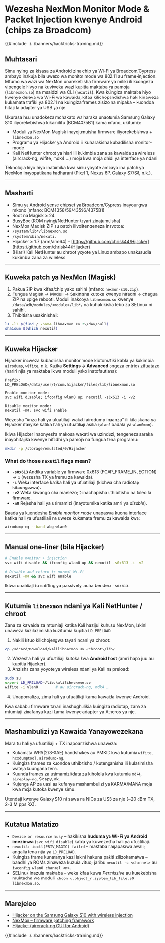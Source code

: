 # Wezesha NexMon Monitor Mode & Packet Injection kwenye Android (chips za Broadcom)

{{#include ../../banners/hacktricks-training.md}}

## Muhtasari
Simu nyingi za kisasa za Android zina chip ya Wi-Fi ya Broadcom/Cypress ambayo inakuja bila uwezo wa monitor mode wa 802.11 au frame-injection. Mfumo wa wazi wa NexMon unarekebisha firmware ya miliki ili kuongeza vipengele hivyo na kuviweka wazi kupitia maktaba ya pamoja (`libnexmon.so`) na msaidizi wa CLI (`nexutil`). Kwa kuingiza maktaba hiyo kwenye dereva wa Wi-Fi wa kawaida, kifaa kilichopandishwa haki kinaweza kukamata trafiki ya 802.11 na kuingiza frames zisizo na mipaka – kuondoa hitaji la adapter ya USB ya nje.

Ukurasa huu unadokeza mchakato wa haraka unaotumia Samsung Galaxy S10 iliyorekebishwa kikamilifu (BCM4375B1) kama mfano, ukitumia:

* Moduli ya NexMon Magisk inayojumuisha firmware iliyorekebishwa + `libnexmon.so`
* Programu ya Hijacker ya Android ili kuharakisha kubadilisha monitor-mode
* Kali NetHunter chroot ya hiari ili kukimbia zana za kawaida za wireless (aircrack-ng, wifite, mdk4 …) moja kwa moja dhidi ya interface ya ndani

Teknolojia hiyo hiyo inatumika kwa simu yoyote ambayo ina patch ya NexMon inayopatikana hadharani (Pixel 1, Nexus 6P, Galaxy S7/S8, n.k.).

---

## Masharti
* Simu ya Android yenye chipset ya Broadcom/Cypress inayoungwa mkono (mfano: BCM4358/59/43596/4375B1)
* Root na Magisk ≥ 24
* BusyBox (ROM nyingi/NetHunter tayari zinajumuisha)
* NexMon Magisk ZIP au patch iliyojitengeneza inayotoa:
* `/system/lib*/libnexmon.so`
* `/system/xbin/nexutil`
* Hijacker ≥ 1.7 (arm/arm64) – [https://github.com/chrisk44/Hijacker](https://github.com/chrisk44/Hijacker)
* (Hiari) Kali NetHunter au chroot yoyote ya Linux ambapo unakusudia kukimbia zana za wireless

---

## Kuweka patch ya NexMon (Magisk)
1. Pakua ZIP kwa kifaa/chip yako sahihi (mfano: `nexmon-s10.zip`).
2. Fungua Magisk -> Moduli -> Sakinisha kutoka kwenye hifadhi -> chagua ZIP na upige rebooti.
Moduli inakopya `libnexmon.so` kwenye `/data/adb/modules/<module>/lib*/` na kuhakikisha lebo za SELinux ni sahihi.
3. Thibitisha usakinishaji:
```bash
ls -lZ $(find / -name libnexmon.so 2>/dev/null)
sha1sum $(which nexutil)
```

---

## Kuweka Hijacker
Hijacker inaweza kubadilisha monitor mode kiotomatiki kabla ya kukimbia `airodump`, `wifite`, n.k.  Katika **Settings -> Advanced** ongeza entries zifuatazo (hariri njia ya maktaba ikiwa moduli yako inatofautiana):
```
Prefix:
LD_PRELOAD=/data/user/0/com.hijacker/files/lib/libnexmon.so

Enable monitor mode:
svc wifi disable; ifconfig wlan0 up; nexutil -s0x613 -i -v2

Disable monitor mode:
nexutil -m0; svc wifi enable
```
Wezesha "Anza hali ya ufuatiliaji wakati airodump inaanza" ili kila skana ya Hijacker ifanyike katika hali ya ufuatiliaji asilia (`wlan0` badala ya `wlan0mon`).

Ikiwa Hijacker inaonyesha makosa wakati wa uzinduzi, tengeneza saraka inayohitajika kwenye hifadhi ya pamoja na fungua tena programu:
```bash
mkdir -p /storage/emulated/0/Hijacker
```
### What do those `nexutil` flags mean?
* **`-s0x613`**   Andika variable ya firmware 0x613 (FCAP_FRAME_INJECTION) → `1` (wezesha TX ya fremu za kawaida).
* **`-i`**         Weka interface katika hali ya ufuatiliaji (kichwa cha radiotap kitaongezwa).
* **`-v2`**        Weka kiwango cha maelezo; `2` inachapisha uthibitisho na toleo la firmware.
* **`-m0`**        Rejesha hali ya usimamizi (inayotumika katika amri ya *disable*).

Baada ya kuendesha *Enable monitor mode* unapaswa kuona interface katika hali ya ufuatiliaji na uweze kukamata fremu za kawaida kwa:
```bash
airodump-ng --band abg wlan0
```
---

## Manual one-liner (bila Hijacker)
```bash
# Enable monitor + injection
svc wifi disable && ifconfig wlan0 up && nexutil -s0x613 -i -v2

# Disable and return to normal Wi-Fi
nexutil -m0 && svc wifi enable
```
Ikiwa unahitaji tu sniffing ya passively, acha bendera `-s0x613`.

---

## Kutumia `libnexmon` ndani ya Kali NetHunter / chroot
Zana za kawaida za mtumiaji katika Kali hazijui kuhusu NexMon, lakini unaweza kuzilazimisha kuzitumia kupitia `LD_PRELOAD`:

1. Nakili kituo kilichojengwa tayari ndani ya chroot:
```bash
cp /sdcard/Download/kalilibnexmon.so <chroot>/lib/
```
2. Wezesha hali ya ufuatiliaji kutoka kwa **Android host** (amri hapo juu au kupitia Hijacker).
3. Anzisha zana yoyote ya wireless ndani ya Kali na preload:
```bash
sudo su
export LD_PRELOAD=/lib/kalilibnexmon.so
wifite -i wlan0        # au aircrack-ng, mdk4 …
```
4. Unapomaliza, zima hali ya ufuatiliaji kama kawaida kwenye Android.

Kwa sababu firmware tayari inashughulikia kuingiza radiotap, zana za mtumiaji zinafanya kazi kama kwenye adapter ya Atheros ya nje.

---

## Mashambulizi ya Kawaida Yanayowezekana
Mara tu hali ya ufuatiliaji + TX inapoanzishwa unaweza:
* Kukamata WPA(2/3-SAE) handshakes au PMKID kwa kutumia `wifite`, `hcxdumptool`, `airodump-ng`.
* Kuingiza frames za kuondoa uthibitisho / kutenganisha ili kulazimisha wateja kuungana tena.
* Kuunda frames za usimamizi/data za kiholela kwa kutumia `mdk4`, `aireplay-ng`, Scapy, nk.
* Kujenga AP za uasi au kufanya mashambulizi ya KARMA/MANA moja kwa moja kutoka kwenye simu.

Utendaji kwenye Galaxy S10 ni sawa na NICs za USB za nje (~20 dBm TX, 2-3 M pps RX).

---

## Kutatua Matatizo
* `Device or resource busy` – hakikisha **huduma ya Wi-Fi ya Android imezimwa** (`svc wifi disable`) kabla ya kuwezesha hali ya ufuatiliaji.
* `nexutil: ioctl(PRIV_MAGIC) failed` – maktaba haijapakiwa awali; angalia tena njia ya `LD_PRELOAD`.
* Kuingiza frame kunafanya kazi lakini hakuna pakiti zilizokamatwa – baadhi ya ROMs zinaweza kuzuia vituo; jaribu `nexutil -c <channel>` au `iwconfig wlan0 channel <n>`.
* SELinux inazuia maktaba – weka kifaa kuwa *Permissive* au kurekebisha muktadha wa moduli: `chcon u:object_r:system_lib_file:s0 libnexmon.so`.

---

## Marejeleo
* [Hijacker on the Samsung Galaxy S10 with wireless injection](https://forums.kali.org/t/hijacker-on-the-samsung-galaxy-s10-with-wireless-injection/10305)
* [NexMon – firmware patching framework](https://github.com/seemoo-lab/nexmon)
* [Hijacker (aircrack-ng GUI for Android)](https://github.com/chrisk44/Hijacker)

{{#include ../../banners/hacktricks-training.md}}

